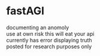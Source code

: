 # fastAGI
documenting an anomoly<br />
use at own risk this will eat your api<br />
currently has error displaying truth<br />
posted for research purposes only
